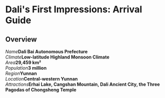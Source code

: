 # Dali's First Impressions: Arrival Guide

## Overview

<Description>
<div><i>Name</i><b>Dali Bai Autonomous Prefecture</b></div>
<div long><i>Climate</i><b>Low-latitude Highland Monsoon Climate</b></div>
<div><i>Area</i><b>29,459 km²</b></div>
<div><i>Population</i><b>3 million</b></div>
<div><i>Region</i><b>Yunnan</b></div>
<div><i>Location</i><b>Central-western Yunnan</b></div>
<div long><i>Attractions</i><b>Erhai Lake, Cangshan Mountain, Dali Ancient City, the Three Pagodas of Chongsheng Temple</b></div>
</Description>

<YouTube link="https://www.youtube.com/watch?v=kcjOZ7lg770">
<template #cover><img src="../../assets/youtube/impression-dali.jpg" /></template>
<template #title></template>
<template #author>Two Mad Explorers</template>
<template #description></template>
</YouTube>
